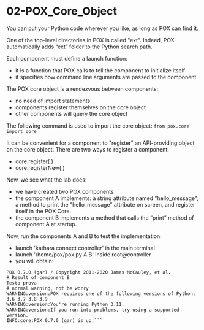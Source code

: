 # 02-POX_Core_Object

You can put your Python code wherever you like, as long as POX can find it.

One of the top-level directories in POX is called "ext". Indeed, POX automatically adds “ext” folder to the Python search path.

Each component must define a launch function:
* it is a function that POX calls to tell the component to initialize itself
* it specifies how command line arguments are passed to the component

The POX core object is a rendezvous between components:
* no need of import statements
* components register themselves on the core object
* other components will query the core object

The following command is used to import the core object:
```from pox.core import core```

It can be convenient for a component to "register" an API-providing object on the core object. There are two ways to register a component: 
* core.register( )
* core.registerNew( )

Now, we see what the lab does:
* we have created two POX components
* the component A implements: a string attribute named "hello_message", a method to print the "hello_message" attribute on
screen, and register itself in the POX Core.
* the component B implements a method that calls the “print” method of component A at startup.

Now, run the components A and B to test the implementation:
* launch 'kathara connect controller' in the main terminal 
* launch '/home/pox/pox.py A B' inside root@controller
* you will obtain: 
```# general informations
POX 0.7.0 (gar) / Copyright 2011-2020 James McCauley, et al. 
# Result of component B
Testo prova
# normal warning, not be worry
WARNING:version:POX requires one of the following versions of Python: 3.6 3.7 3.8 3.9
WARNING:version:You're running Python 3.11.
WARNING:version:If you run into problems, try using a supported version.
INFO:core:POX 0.7.0 (gar) is up.```
